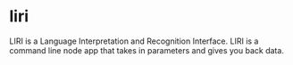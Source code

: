 # liri

 LIRI is a Language Interpretation and Recognition Interface. LIRI is a command line node app that takes in parameters and gives you back data.


